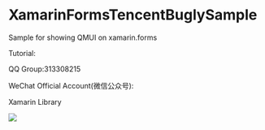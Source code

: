 # XamarinFormsTencentBuglySample
Sample for showing QMUI on xamarin.forms

Tutorial:



QQ Group:313308215

WeChat Official Account(微信公众号):

Xamarin Library

<img src="https://raw.githubusercontent.com/jingliancui/XamarinFormsMicrosoftAppCenterSample/master/Images/wechatqrcode.jpg"/>
